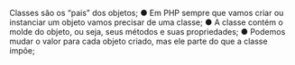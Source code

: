 Classes são os “pais” dos objetos; ● Em PHP sempre que vamos criar ou instanciar um objeto vamos precisar de uma classe; ● A classe contém o molde do objeto, ou seja, seus métodos e suas propriedades; ● Podemos mudar o valor para cada objeto criado, mas ele parte do que a classe impõe;